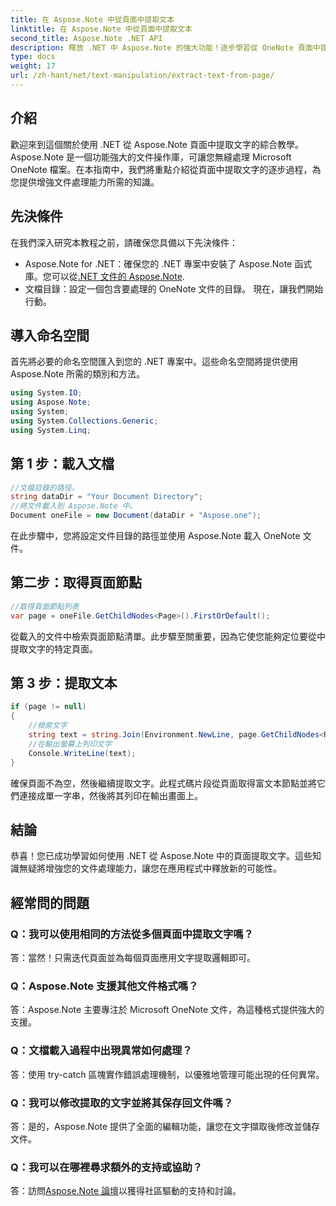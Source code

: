 ```yaml
---
title: 在 Aspose.Note 中從頁面中提取文本
linktitle: 在 Aspose.Note 中從頁面中提取文本
second_title: Aspose.Note .NET API
description: 釋放 .NET 中 Aspose.Note 的強大功能！逐步學習從 OneNote 頁面中提取文字。立即提升您的文件處理技能。
type: docs
weight: 17
url: /zh-hant/net/text-manipulation/extract-text-from-page/
---
```

## 介紹
歡迎來到這個關於使用 .NET 從 Aspose.Note 頁面中提取文字的綜合教學。 Aspose.Note 是一個功能強大的文件操作庫，可讓您無縫處理 Microsoft OneNote 檔案。在本指南中，我們將重點介紹從頁面中提取文字的逐步過程，為您提供增強文件處理能力所需的知識。
## 先決條件
在我們深入研究本教程之前，請確保您具備以下先決條件：
-  Aspose.Note for .NET：確保您的 .NET 專案中安裝了 Aspose.Note 函式庫。您可以從[.NET 文件的 Aspose.Note](https://reference.aspose.com/note/net/).
- 文檔目錄：設定一個包含要處理的 OneNote 文件的目錄。
現在，讓我們開始行動。
## 導入命名空間
首先將必要的命名空間匯入到您的 .NET 專案中。這些命名空間將提供使用 Aspose.Note 所需的類別和方法。
```csharp
using System.IO;
using Aspose.Note;
using System;
using System.Collections.Generic;
using System.Linq;
```
## 第 1 步：載入文檔
```csharp
//文檔目錄的路徑。
string dataDir = "Your Document Directory";
//將文件載入到 Aspose.Note 中。
Document oneFile = new Document(dataDir + "Aspose.one");
```
在此步驟中，您將設定文件目錄的路徑並使用 Aspose.Note 載入 OneNote 文件。
## 第二步：取得頁面節點
```csharp
//取得頁面節點列表
var page = oneFile.GetChildNodes<Page>().FirstOrDefault();
```
從載入的文件中檢索頁面節點清單。此步驟至關重要，因為它使您能夠定位要從中提取文字的特定頁面。
## 第 3 步：提取文本
```csharp
if (page != null)
{
    //檢索文字
    string text = string.Join(Environment.NewLine, page.GetChildNodes<RichText>().Select(e => e.Text)) + Environment.NewLine;
    //在輸出螢幕上列印文字
    Console.WriteLine(text);
}
```
確保頁面不為空，然後繼續提取文字。此程式碼片段從頁面取得富文本節點並將它們連接成單一字串，然後將其列印在輸出畫面上。
## 結論
恭喜！您已成功學習如何使用 .NET 從 Aspose.Note 中的頁面提取文字。這些知識無疑將增強您的文件處理能力，讓您在應用程式中釋放新的可能性。
## 經常問的問題
### Q：我可以使用相同的方法從多個頁面中提取文字嗎？
答：當然！只需迭代頁面並為每個頁面應用文字提取邏輯即可。
### Q：Aspose.Note 支援其他文件格式嗎？
答：Aspose.Note 主要專注於 Microsoft OneNote 文件，為這種格式提供強大的支援。
### Q：文檔載入過程中出現異常如何處理？
答：使用 try-catch 區塊實作錯誤處理機制，以優雅地管理可能出現的任何異常。
### Q：我可以修改提取的文字並將其保存回文件嗎？
答：是的，Aspose.Note 提供了全面的編輯功能，讓您在文字擷取後修改並儲存文件。
### Q：我可以在哪裡尋求額外的支持或協助？
答：訪問[Aspose.Note 論壇](https://forum.aspose.com/c/note/28)以獲得社區驅動的支持和討論。